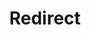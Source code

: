 ﻿---
layout: src/layouts/Redirect.astro
title: Redirect
redirect: https://octopus.com/docs/deployments/patterns/branching
pubDate:  2023-01-01
navSearch: false
navSitemap: false
navMenu: false
---
